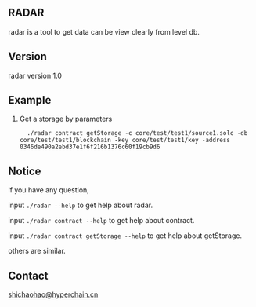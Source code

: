 RADAR
---

radar is a tool to get data can be view clearly from level db.

Version
---

radar version 1.0


Example
---

1. Get a storage by parameters

		 ./radar contract getStorage -c core/test/test1/source1.solc -db core/test/test1/blockchain -key core/test/test1/key -address 0346de490a2ebd37e1f6f216b1376c60f19cb9d6

Notice
---
if you have any question,

input `./radar --help` to get help about radar.

input `./radar contract --help` to get help about contract.

input `./radar contract getStorage --help` to get help about getStorage.

others are similar.

Contact
---
shichaohao@hyperchain.cn